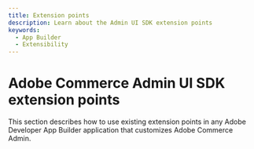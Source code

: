 ```yaml
---
title: Extension points
description: Learn about the Admin UI SDK extension points
keywords:
  - App Builder
  - Extensibility
---
```


# Adobe Commerce Admin UI SDK extension points

This section describes how to use existing extension points in any Adobe Developer App Builder application that customizes Adobe Commerce Admin.
